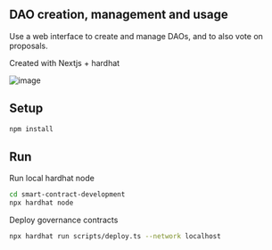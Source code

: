 ## DAO creation, management and usage

Use a web interface to create and manage DAOs, and to also vote on proposals.

Created with Nextjs + hardhat

![image](https://github.com/LeoTheG/dao-site/assets/6187214/c34475e9-aba3-4519-9d14-a1cd0b3d8712)

## Setup

```bash
npm install
```

## Run

Run local hardhat node

```bash
cd smart-contract-development
npx hardhat node
```

Deploy governance contracts

```bash
npx hardhat run scripts/deploy.ts --network localhost
```
